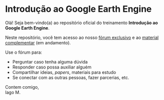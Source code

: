 # Introdução ao Google Earth Engine

Olá! Seja bem-vindo(a) ao repositório oficial do treinamento **Introdução ao Google Earth Engine**.

Neste repositório, você tem acesso ao nosso [fórum exclusivo](https://github.com/iagomoliv/intro-gee/discussions) e ao [material complementar](https://github.com/iagomoliv/intro-gee/blob/main/material-complementar/material-complementar.md) (em andamento).

Use o fórum para:
*  Perguntar caso tenha alguma dúvida
*  Responder caso possa auxiliar alguém
*  Compartilhar ideias, *papers*, materiais para estudo
*  Se conectar com as outras pessoas, fazer parcerias, etc.

Contem comigo,  
Iago M.
